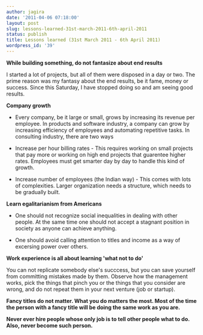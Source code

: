 ```yaml
---
author: jagira
date: '2011-04-06 07:18:00'
layout: post
slug: lessons-learned-31st-march-2011-6th-april-2011
status: publish
title: Lessons learned (31st March 2011 - 6th April 2011)
wordpress_id: '39'
---
```


**While building something, do not fantasize about end results**

I started a lot of projects, but all of them were disposed in a day
or two. The prime reason was my fantasy about the end results, be
it fame, money or success. Since this Saturday, I have stopped
doing so and am seeing good results.

**Company growth**

+ Every company, be it large or small, grows by increasing its
revenue per employee. In products and software industry, a company
can grow by increasing efficiency of employees and automating
repetitive tasks. In consulting industry, there are two ways

+ Increase per hour billing rates - This requires working on small
projects that pay more or working on high end projects that
guarentee higher rates. Employees must get smarter day by day to
handle this kind of growth.

+ Increase number of employees (the Indian way) - This comes with
lots of complexities. Larger organization needs a structure, which
needs to be gradually built.

**Learn egalitarianism from Americans**

+ One should not recognize social inequalities in dealing with
other people. At the same time one should not accept a stagnant
position in society as anyone can achieve anything.

+ One should avoid calling attention to titles and income as a way
of excersing power over others.

**Work experience is all about learning 'what not to do'**

You can not replicate somebody else's succcess, but you can save
yourself from committing mistakes made by them. Observe how the
management works, pick the things that pinch you or the things that
you consider are wrong, and do not repeat them in your next venture
(job or startup).

**Fancy titles do not matter. What you do matters the most. Most of the time the person with a fancy title will be doing the same work as you are.**

**Never ever hire people whose only job is to tell other people what to do. Also, never become such person.**

 




